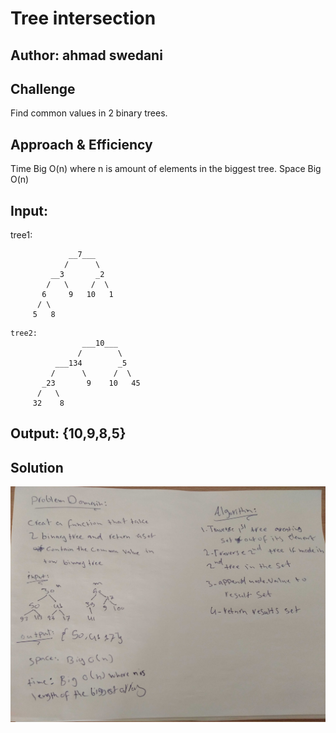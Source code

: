 # Tree intersection

## Author: ahmad swedani

## Challenge
Find common values in 2 binary trees.


## Approach & Efficiency
Time Big O(n) where n is amount of elements in the biggest tree.
Space Big O(n)

## Input:
tree1:
```
             __7___
            /      \
         __3       _2
        /   \     /  \
       6     9   10   1
      / \
     5   8
```
```
tree2:
                ___10___
               /        \
          ___134        _5
         /      \      /  \
       _23       9    10   45
      /   \
     32    8
```

## Output: {10,9,8,5}

## Solution
![Whiteboard Solution](../../../assets/tree_intersection.jpg)

